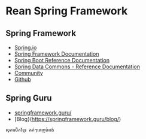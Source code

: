 # Rean Spring Framework

## Spring Framework
  - [Spring.io](https://spring.io/projects/spring-boot)
  - [Spring Framework Documentation](https://docs.spring.io/spring-framework/docs/current/reference/html/)
  - [Spring Boot Reference Documentation](https://docs.spring.io/spring-boot/docs/current/reference/html/)
  - [Spring Data Commons - Reference Documentation](https://docs.spring.io/spring-data/commons/docs/current/reference/html/)
  - [Community](https://spring.io/community)
  - [Github](https://github.com/spring-projects)
## Spring Guru
  - [springframework.guru/](https://springframework.guru/)
  - [Blog}(https://springframework.guru/blog/)




```bash
សុភាសិតខ្មែរ តក់ៗពេញបំពង់
```
